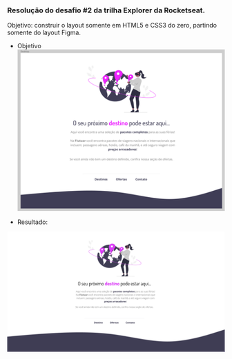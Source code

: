 ### Resolução do desafio #2 da trilha Explorer da Rocketseat.

 Objetivo: construir o layout somente em HTML5 e CSS3 do zero, partindo somente do layout Figma.

*  Objetivo
![](images/desafio.png)

* Resultado:

![](images/resultado.png)